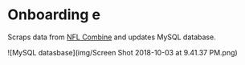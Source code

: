 # Onboarding e
Scraps data from [NFL Combine](http://nflcombineresults.com/nflcombinedata.php) and updates MySQL database.

![MySQL datasbase](img/Screen Shot 2018-10-03 at 9.41.37 PM.png)